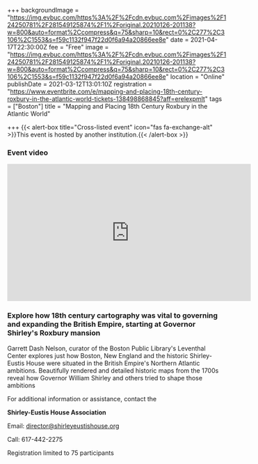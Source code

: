 +++
backgroundImage = "https://img.evbuc.com/https%3A%2F%2Fcdn.evbuc.com%2Fimages%2F124250781%2F281549125874%2F1%2Foriginal.20210126-201138?w=800&auto=format%2Ccompress&q=75&sharp=10&rect=0%2C277%2C3106%2C1553&s=f59c1132f947f22d0f6a94a20866ee8e"
date = 2021-04-17T22:30:00Z
fee = "Free"
image = "https://img.evbuc.com/https%3A%2F%2Fcdn.evbuc.com%2Fimages%2F124250781%2F281549125874%2F1%2Foriginal.20210126-201138?w=800&auto=format%2Ccompress&q=75&sharp=10&rect=0%2C277%2C3106%2C1553&s=f59c1132f947f22d0f6a94a20866ee8e"
location = "Online"
publishDate = 2021-03-12T13:01:10Z
registration = "https://www.eventbrite.com/e/mapping-and-placing-18th-century-roxbury-in-the-atlantic-world-tickets-138498868845?aff=erelexpmlt"
tags = ["Boston"]
title = "Mapping and Placing 18th Century Roxbury in the Atlantic World"

+++
{{< alert-box title="Cross-listed event" icon="fas fa-exchange-alt" >}}This event is hosted by another institution.{{< /alert-box >}}

### Event video

<iframe width="560" height="315" src="https://www.youtube.com/embed/yzCnKLnbJy0" title="YouTube video player" frameborder="0" allow="accelerometer; autoplay; clipboard-write; encrypted-media; gyroscope; picture-in-picture" allowfullscreen></iframe>

### **Explore how 18th century cartography was vital to governing and expanding the British Empire, starting at Governor Shirley's Roxbury mansion**

Garrett Dash Nelson, curator of the Boston Public Library's Leventhal Center explores just how Boston, New England and the historic Shirley-Eustis House were situated in the British Empire's Northern Atlantic ambitions. Beautifully rendered and detailed historic maps from the 1700s reveal how Governor William Shirley and others tried to shape those ambitions

For additional information or assistance, contact the

**Shirley-Eustis House Association**

Email: director@shirleyeustishouse.org

Call: 617-442-2275

Registration limited to 75 participants